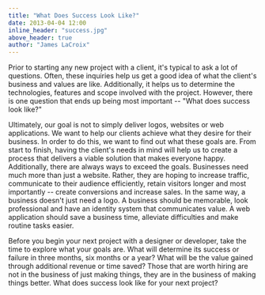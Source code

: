 ```yaml
---
title: "What Does Success Look Like?"
date: 2013-04-04 12:00
inline_header: "success.jpg"
above_header: true
author: "James LaCroix"
---
```


Prior to starting any new project with a client, it's typical to ask a lot of questions. Often, these inquiries help us get a good idea of what the client's business and values are like. Additionally, it helps us to determine the technologies, features and scope involved with the project. However, there is one question that ends up being most important -- "What does success look like?"

Ultimately, our goal is not to simply deliver logos, websites or web applications. We want to help our clients achieve what they desire for their business. In order to do this, we want to find out what these goals are. From start to finish, having the client's needs in mind will help us to create a process that delivers a viable solution that makes everyone happy. Additionally, there are always ways to exceed the goals. Businesses need much more than just a website. Rather, they are hoping to increase traffic, communicate to their audience efficiently, retain visitors longer and most importantly -- create conversions and increase sales. In the same way, a business doesn't just need a logo. A business should be memorable, look professional and have an identity system that communicates value. A web application should save a business time, alleviate difficulties and make routine tasks easier.

Before you begin your next project with a designer or developer, take the time to explore what your goals are. What will determine its success or failure in three months, six months or a year? What will be the value gained through additional revenue or time saved? Those that are worth hiring are not in the business of just making things, they are in the business of making things better. What does success look like for your next project?
